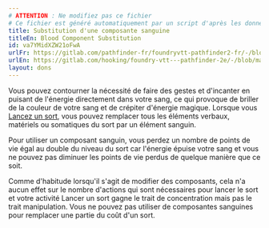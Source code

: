 ```yaml
---
# ATTENTION : Ne modifiez pas ce fichier
# Ce fichier est généré automatiquement par un script d'après les données du module Foundry VTT officiel et de sa traduction
title: Substitution d'une composante sanguine
titleEn: Blood Component Substitution
id: va7YMidXZW21oFwA
urlFr: https://gitlab.com/pathfinder-fr/foundryvtt-pathfinder2-fr/-/blob/master/data/feats/va7YMidXZW21oFwA.htm
urlEn: https://gitlab.com/hooking/foundry-vtt---pathfinder-2e/-/blob/master/packs/data/feats.db/blood-component-substitution.json
layout: dons
---
```

Vous pouvez contourner la nécessité de faire des gestes et d'incanter en puisant de l'énergie directement dans votre sang, ce qui provoque de briller de la couleur de votre sang et de crépiter d'énergie magique. Lorsque vous [Lancez un sort](../actions/lancer-un-sort.html), vous pouvez remplacer tous les éléments verbaux, matériels ou somatiques du sort par un élément sanguin.

Pour utiliser un composant sanguin, vous perdez un nombre de points de vie égal au double du niveau du sort car l'énergie épuise  votre sang et vous ne pouvez pas diminuer les points de vie perdus de quelque manière que ce soit.

Comme d'habitude lorsqu'il s'agit de modifier des composants, cela n'a aucun effet sur le nombre d'actions qui sont nécessaires pour lancer le sort et votre activité Lancer un sort gagne le trait de concentration mais pas le trait manipulation. Vous ne pouvez pas utiliser de composantes sanguines pour remplacer une partie du coût d'un sort.
